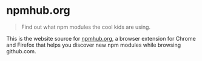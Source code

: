 # npmhub.org

> Find out what npm modules the cool kids are using.

This is the website source for [npmhub.org](https://npmhub.org), a browser extension for Chrome and Firefox that helps you discover new npm modules while browsing github.com.



